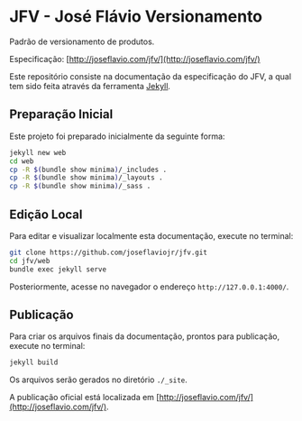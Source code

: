 # JFV - José Flávio Versionamento

Padrão de versionamento de produtos.

Especificação: [http://joseflavio.com/jfv/](http://joseflavio.com/jfv/)

Este repositório consiste na documentação da especificação do JFV, a qual tem sido feita através da ferramenta [Jekyll](https://jekyllrb.com/).

## Preparação Inicial

Este projeto foi preparado inicialmente da seguinte forma:

```sh
jekyll new web
cd web
cp -R $(bundle show minima)/_includes .
cp -R $(bundle show minima)/_layouts .
cp -R $(bundle show minima)/_sass .
```

## Edição Local

Para editar e visualizar localmente esta documentação, execute no terminal:

```sh
git clone https://github.com/joseflaviojr/jfv.git
cd jfv/web
bundle exec jekyll serve
```

Posteriormente, acesse no navegador o endereço `http://127.0.0.1:4000/`.

## Publicação

Para criar os arquivos finais da documentação, prontos para publicação, execute no terminal:

```sh
jekyll build
```

Os arquivos serão gerados no diretório `./_site`.

A publicação oficial está localizada em [http://joseflavio.com/jfv/](http://joseflavio.com/jfv/).
